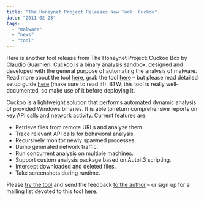 ```yaml
---
title: "The Honeynet Project Releases New Tool: Cuckoo"
date: "2011-02-23"
tags: 
  - "malware"
  - "news"
  - "tool"
---
```


Here is another tool release from The Honeynet Project: Cuckoo Box by Claudio Guarnieri. Cuckoo is a binary analysis sandbox, designed and developed with the general purpose of automating the analysis of malware. Read more about the tool [here](https://cuckoosandbox.org/), grab the tool [here](https://cuckoosandbox.org/downloadp) – but please read detailed setup guide [here](https://cuckoo.sh/docs/) (make sure to read it!). BTW, this tool is really well-documented, so make use of it before deploying it.

Cuckoo is a lightweight solution that performs automated dynamic analysis of provided Windows binaries. It is able to return comprehensive reports on key API calls and network activity. Current features are:

- Retrieve files from remote URLs and analyze them.
- Trace relevant API calls for behavioral analysis.
- Recursively monitor newly spawned processes.
- Dump generated network traffic.
- Run concurrent analysis on multiple machines.
- Support custom analysis package based on AutoIt3 scripting.
- Intercept downloaded and deleted files.
- Take screenshots during runtime.

Please [try the tool](https://cuckoosandbox.org/) and send the feedback [to the author](https://cuckoosandbox.org/) – or sign up for a mailing list devoted to this tool [here](https://public.honeynet.org/mailman/listinfo/cuckoo).
